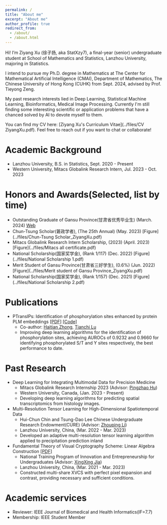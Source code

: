 ```yaml
---
permalink: /
title: "About me"
excerpt: "About me"
author_profile: true
redirect_from: 
  - /about/
  - /about.html
---
```


Hi! I’m Ziyang Xu (徐子扬, aka StatXzy7), a final-year (senior) undergraduate student at School of Mathematics and Statistics, Lanzhou University, majoring in Statistics.

I intend to pursue my Ph.D. degree in Mathematics at The Center for Mathematical Artificial Intelligence (CMAI), Department of Mathematics, The Chinese University of Hong Kong (CUHK) from Sept. 2024, advised by Prof. Tieyong Zeng.

My past research interests lied in Deep Learning, Statistical Machine Learning, Bioinformatics, Medical Image Processing. Currently I'm still finding some interesting scientific or application problems that have a chanced solved by AI to devote myself to them.

You can find my CV here: [Ziyang Xu's Curriculum Vitae](../files/CV ZiyangXu.pdf). Feel free to reach out if you want to chat or collaborate!

Academic Background
======
- Lanzhou University, B.S. in Statistics, Sept. 2020 - Present
- Western University, Mitacs Globalink Research Intern, Jul. 2023 - Oct. 2023

Honors and Awards(Selected, list by time)
======
- Outstanding Graduate of Gansu Province(甘肃省优秀毕业生) (March. 2024) [Web](https://job.lzu.edu.cn/job//html/68/article/2024/70426.html)
- Chun-Tsung Scholar(䇹政学者), (The 25th Annual)  (May. 2023) [Figure](../files/Chun-Tsung Scholar_ZiyangXu.pdf) 
- Mitacs Globalink Research Intern Scholarship, (2023) (April. 2023) [Figure](../files/Mitacs all certificate.pdf)
- National Scholarship(国家奖学金), (Rank 1/117)   (Dec. 2022) [Figure](../files/National Scholarship 1.pdf)
- Merit Student of Gansu Province(甘肃省三好学生), $(0.6 \%)$  (Jun. 2022) [Figure](../files/Merit student of Gansu Province_ZiyangXu.pdf)
- National Scholarship(国家奖学金), (Rank 1/157)   (Dec. 2021) [Figure](../files/National Scholarship 2.pdf)


Publications
======
- PTransIPs: Identification of phosphorylation sites enhanced by protein PLM embeddings [[PDF]](https://arxiv.org/abs/2308.05115) [[Code]](https://github.com/StatXzy7/PTransIPs)
  - Co-author: [Haitian Zhong](https://jzsawyer.github.io/), [Tianchi Lu](https://www.researchgate.net/profile/Tianchi-Lu-3)
  - Improving deep learning algorithms for the identification of phosphorylation sites, achieving AUROCs of 0.9232 and 0.9660 for identifying phosphorylated S/T and Y sites respectively, the best performance to date.

Past Research
======
- Deep Learning for Integrating Multimodal Data for Precision Medicine
  - Mitacs Globalink Research Internship 2023 (Advisor: [Pingzhao Hu](https://phulab.org/))
  - Western University, Canada, (Jan. 2023 - Present) 
  - Developing deep learning algorithms for predicting spatial transcriptomics from histology images.
- Multi-Resolution Tensor Learning for High-Dimensional Spatiotemporal Data
  - Hui-Chun Chin and Tsung-Dao Lee Chinese Undergraduate Research Endowment(CURE) (Advisor: [Zhouping Li](http://mathteacher.lzu.edu.cn/system/TeacherProfileqt/content.jsp?id=65))
  - Lanzhou University, China, (Mar. 2022 - Mar. 2023)
  - Developed an adaptive multi-resolution tensor learning algorithm applied to precipitation prediction inland
- Fundamental Theory of Visual Cryptography Scheme: Linear Algebra Construction [[PDF]](https://arxiv.org/abs/2305.14168)
  - National Training Program of Innovation and Entrepreneurship for Undergraduates (Advisor: [XingXing Jia](http://mathteacher.lzu.edu.cn/system/TeacherProfileqt/content.jsp?id=58))
  - Lanzhou University, China, (Mar. 2021 - Mar. 2023)
  - Constructed multi-share XVCS with perfect pixel expansion and contrast, providing necessary and sufficient conditions.


Academic services
======
- Reviewer: IEEE Journal of Biomedical and Health Informatics(IF=7.7)
- Membership: IEEE Student Member

<!-- Experiences
======
- Summer School "Data Science and Machine Learning"
  - Department of Applied and Computational Mathematics and Statistics, University of Notre Dame (Instructor: [Jun Li](https://acms.nd.edu/people/jun-li/))
  -  Implemented common machine learning algorithms using R language, nominated as the best student in class by the professor.
- Mathematics modeling group member in iGEM 2023 Team "LZU-CHINA"
  - School of Life Sciences, Lanzhou University (Advisor: [Xiangkai Li](https://lifesc.lzu.edu.cn/teacher_detail.jsp?urltype=tree.TreeTempUrl&wbtreeid=1132&blteacherid=145#))
  - Paris, France, (Mar. 2023 - Present)
  - Bistable Switch mathematical modeling in oleic acid endogenous system. -->
